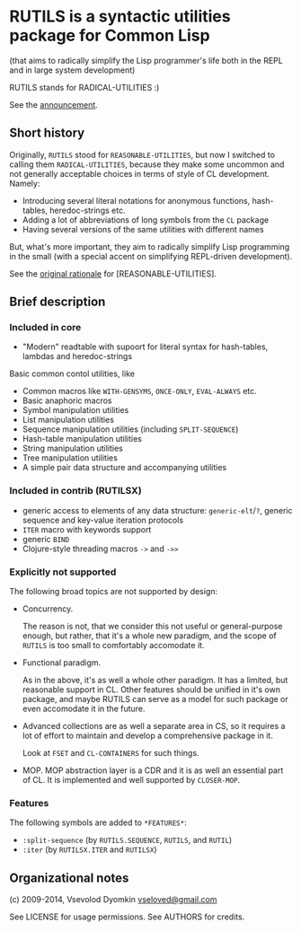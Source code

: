 # RUTILS is a syntactic utilities package for Common Lisp

(that aims to radically simplify the Lisp programmer's life
both in the REPL and in large system development)

RUTILS stands for RADICAL-UTILITIES :)

See the [announcement](docs/ann-rutils.md).


## Short history

Originally, `RUTILS` stood for `REASONABLE-UTILITIES`, but now I
switched to calling them `RADICAL-UTILITIES`, because they make
some uncommon and not generally acceptable choices in terms of style
of CL development. Namely:

- Introducing several literal notations for anonymous functions,
  hash-tables, heredoc-strings etc.
- Adding a lot of abbreviations of long symbols from the `CL` package
- Having several versions of the same utilities with different names

But, what's more important, they aim to radically simplify Lisp programming
in the small (with a special accent on simplifying REPL-driven development).

See the [original rationale](docs/reasonable-utilities.md) for [REASONABLE-UTILITIES].


## Brief description

### Included in core

- "Modern" readtable with supoort for literal syntax for hash-tables,
  lambdas and heredoc-strings

Basic common contol utilities, like

- Common macros like `WITH-GENSYMS`, `ONCE-ONLY`, `EVAL-ALWAYS` etc.
- Basic anaphoric macros
- Symbol manipulation utilities
- List manipulation utilities
- Sequence manipulation utilities (including `SPLIT-SEQUENCE`)
- Hash-table manipulation utilities
- String manipulation utilities
- Tree manipulation utilities
- A simple pair data structure and accompanying utilities

### Included in contrib (RUTILSX)

- generic access to elements of any data structure: `generic-elt`/`?`,
  generic sequence and key-value iteration protocols
- `ITER` macro with keywords support
- generic `BIND`
- Clojure-style threading macros `->` and `->>`

### Explicitly not supported

The following broad topics are not supported by design:

* Concurrency.

  The reason is not, that we consider this not useful or general-purpose enough,
  but rather, that it's a whole new paradigm, and the scope of `RUTILS`
  is too small to comfortably accomodate it.

* Functional paradigm.

  As in the above, it's as well a whole other paradigm.
  It has a limited, but reasonable support in CL.
  Other features should be unified in it's own package,
  and maybe RUTILS can serve as a model for such package or even accomodate it in the future.

* Advanced collections are as well a separate area in CS,
  so it requires a lot of effort to maintain and develop a comprehensive package in it.

  Look at `FSET` and `CL-CONTAINERS` for such things.

* MOP.  MOP abstraction layer is a CDR and it is as well an essential part of CL.
  It is implemented and well supported by `CLOSER-MOP`.

### Features

The following symbols are added to `*FEATURES*`:

- `:split-sequence` (by `RUTILS.SEQUENCE`, `RUTILS`, and `RUTIL`)
- `:iter` (by `RUTILSX.ITER` and `RUTILSX`)


## Organizational notes

(c) 2009-2014, Vsevolod Dyomkin <vseloved@gmail.com>

See LICENSE for usage permissions.
See AUTHORS for credits.
